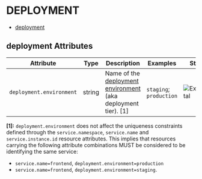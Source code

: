 <!--- Hugo front matter used to generate the website version of this page:
--->

# DEPLOYMENT

- [deployment](#deployment)

## deployment Attributes

| Attribute                | Type   | Description                                                                                                        | Examples                | Stability                                                        |
| ------------------------ | ------ | ------------------------------------------------------------------------------------------------------------------ | ----------------------- | ---------------------------------------------------------------- |
| `deployment.environment` | string | Name of the [deployment environment](https://wikipedia.org/wiki/Deployment_environment) (aka deployment tier). [1] | `staging`; `production` | ![Experimental](https://img.shields.io/badge/-experimental-blue) |

**[1]:** `deployment.environment` does not affect the uniqueness constraints defined through
the `service.namespace`, `service.name` and `service.instance.id` resource attributes.
This implies that resources carrying the following attribute combinations MUST be
considered to be identifying the same service:

- `service.name=frontend`, `deployment.environment=production`
- `service.name=frontend`, `deployment.environment=staging`.
